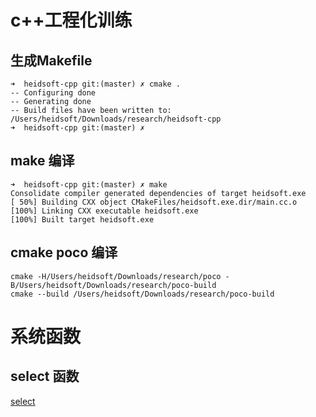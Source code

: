 # c++工程化训练


## 生成Makefile
```
➜  heidsoft-cpp git:(master) ✗ cmake .
-- Configuring done
-- Generating done
-- Build files have been written to: /Users/heidsoft/Downloads/research/heidsoft-cpp
➜  heidsoft-cpp git:(master) ✗
```

## make 编译

```
➜  heidsoft-cpp git:(master) ✗ make
Consolidate compiler generated dependencies of target heidsoft.exe
[ 50%] Building CXX object CMakeFiles/heidsoft.exe.dir/main.cc.o
[100%] Linking CXX executable heidsoft.exe
[100%] Built target heidsoft.exe
```

## cmake poco 编译
```
cmake -H/Users/heidsoft/Downloads/research/poco -B/Users/heidsoft/Downloads/research/poco-build
cmake --build /Users/heidsoft/Downloads/research/poco-build
```

# 系统函数
## select 函数
[select](./cmake_20/readme#select说明)
